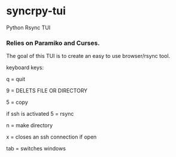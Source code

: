 # syncrpy-tui
Python Rsync TUI
### Relies on Paramiko and Curses.

The goal of this TUI is to create an easy to use browser/rsync tool.

keyboard keys:

q = quit

9 = DELETS FILE OR DIRECTORY

5 = copy

if ssh is activated 5 = rsync

n = make directory

x = closes an ssh connection if open

tab = switches windows
